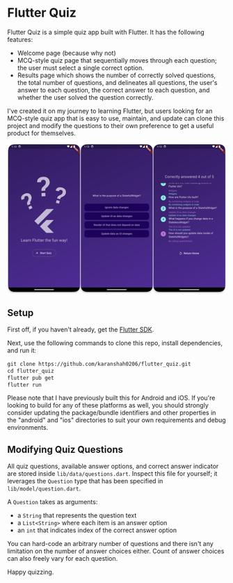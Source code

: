 # Flutter Quiz

Flutter Quiz is a simple quiz app built with Flutter. It has the following features:
- Welcome page (because why not)
- MCQ-style quiz page that sequentially moves through each question; the user must select a single correct option.
- Results page which shows the number of correctly solved questions, the total number of questions, and delineates all questions, the user's answer to each question, the correct answer to each question, and whether the user solved the question correctly.

I've created it on my journey to learning Flutter, but users looking for an MCQ-style quiz app that is easy to use, maintain, and update can clone this project and modify the questions to their own preference to get a useful product for themselves.

![App Demo](demo.png)

## Setup

First off, if you haven't already, get the [Flutter SDK](https://docs.flutter.dev/get-started/install).

Next, use the following commands to clone this repo, install dependencies, and run it:
```
git clone https://github.com/karanshah0206/flutter_quiz.git
cd flutter_quiz
flutter pub get
flutter run
```

Please note that I have previously built this for Android and iOS. If you're looking to build for any of these platforms as well, you should strongly consider updating the package/bundle identifiers and other properties in the "android" and "ios" directories to suit your own requirements and debug environments.

## Modifying Quiz Questions

All quiz questions, available answer options, and correct answer indicator are stored inside `lib/data/questions.dart`. Inspect this file for yourself; it leverages the `Question` type that has been specified in `lib/model/question.dart`.

A `Question` takes as arguments:
- a `String` that represents the question text
- a `List<String>` where each item is an answer option
- an `int` that indicates index of the correct answer option

You can hard-code an arbitrary number of questions and there isn't any limitation on the number of answer choices either. Count of answer choices can also freely vary for each question.

Happy quizzing.
